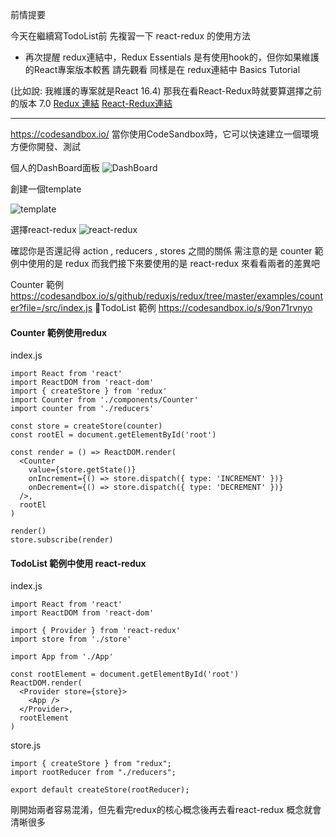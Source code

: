 
前情提要

今天在繼續寫TodoList前
先複習一下 react-redux 的使用方法

* 再次提醒 
redux連結中，Redux Essentials 是有使用hook的，但你如果維護的React專案版本較舊
請先觀看 同樣是在 redux連結中 Basics Tutorial

(比如說: 我維護的專案就是React 16.4)
那我在看React-Redux時就要算選擇之前的版本  7.0
[Redux 連結](https://redux.js.org/)
[React-Redux連結](https://react-redux.js.org/)

--------------------------------------------------


https://codesandbox.io/
當你使用CodeSandbox時，它可以快速建立一個環境方便你開發、測試


個人的DashBoard面板
![DashBoard](https://i.imgur.com/zWVRZ5m.png)

創建一個template

![template](https://i.imgur.com/lAXUFEf.png)

選擇react-redux
![react-redux](https://i.imgur.com/sO0Htt3.png)

確認你是否還記得 action , reducers , stores 之間的關係
需注意的是 counter 範例中使用的是 redux 
而我們接下來要使用的是 react-redux
來看看兩者的差異吧

Counter 範例
https://codesandbox.io/s/github/reduxjs/redux/tree/master/examples/counter?file=/src/index.js
TodoList 範例
https://codesandbox.io/s/9on71rvnyo


#### Counter 範例使用redux
index.js
```
import React from 'react'
import ReactDOM from 'react-dom'
import { createStore } from 'redux'
import Counter from './components/Counter'
import counter from './reducers'

const store = createStore(counter)
const rootEl = document.getElementById('root')

const render = () => ReactDOM.render(
  <Counter
    value={store.getState()}
    onIncrement={() => store.dispatch({ type: 'INCREMENT' })}
    onDecrement={() => store.dispatch({ type: 'DECREMENT' })}
  />,
  rootEl
)

render()
store.subscribe(render)

```

#### TodoList 範例中使用 react-redux
index.js
```
import React from 'react'
import ReactDOM from 'react-dom'

import { Provider } from 'react-redux'
import store from './store'

import App from './App'

const rootElement = document.getElementById('root')
ReactDOM.render(
  <Provider store={store}>
    <App />
  </Provider>,
  rootElement
)
```
store.js
```
import { createStore } from "redux";
import rootReducer from "./reducers";

export default createStore(rootReducer);
```

剛開始兩者容易混淆，但先看完redux的核心概念後再去看react-redux
概念就會清晰很多

